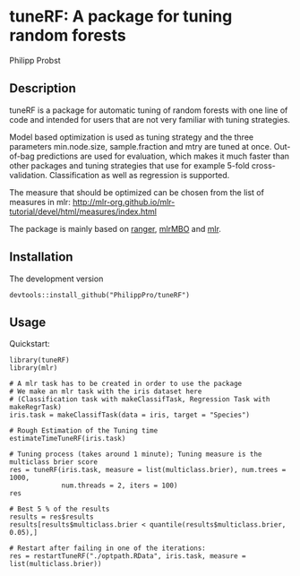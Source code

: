 
# tuneRF: A package for tuning random forests

Philipp Probst

## Description
tuneRF is a package for automatic tuning of random forests with one line of code and intended for users that are not very familiar with tuning strategies. 

Model based optimization is used as tuning strategy and the three parameters min.node.size, sample.fraction and mtry are tuned at once. Out-of-bag predictions are used for evaluation, which makes it much faster than other packages and tuning strategies that use for example 5-fold cross-validation. Classification as well as regression is supported. 

The measure that should be optimized can be chosen from the list of measures in mlr: http://mlr-org.github.io/mlr-tutorial/devel/html/measures/index.html

The package is mainly based on [ranger](https://github.com/imbs-hl/ranger), [mlrMBO](http://mlr-org.github.io/mlrMBO/) and [mlr](https://github.com/mlr-org/mlr/#-machine-learning-in-r). 

## Installation
The development version

    
    devtools::install_github("PhilippPro/tuneRF")
    
    
## Usage
Quickstart:

    library(tuneRF)
    library(mlr)

    # A mlr task has to be created in order to use the package
    # We make an mlr task with the iris dataset here 
    # (Classification task with makeClassifTask, Regression Task with makeRegrTask)
    iris.task = makeClassifTask(data = iris, target = "Species")
    
    # Rough Estimation of the Tuning time
    estimateTimeTuneRF(iris.task)

    # Tuning process (takes around 1 minute); Tuning measure is the multiclass brier score
    res = tuneRF(iris.task, measure = list(multiclass.brier), num.trees = 1000, 
                 num.threads = 2, iters = 100)
    res

    # Best 5 % of the results
    results = res$results
    results[results$multiclass.brier < quantile(results$multiclass.brier, 0.05),]

    # Restart after failing in one of the iterations:
    res = restartTuneRF("./optpath.RData", iris.task, measure = list(multiclass.brier))
